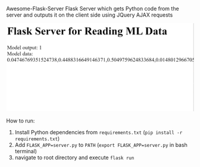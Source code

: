 Awesome-Flask-Server
Flask Server which gets Python code from the server and outputs it on the client side using JQuery AJAX requests

![](picture-demo.jpg)

How to run:
  1. Install Python dependencies from `requirements.txt` (`pip install -r requirements.txt`)
  2. Add `FLASK_APP=server.py` to `PATH` (`export FLASK_APP=server.py` in bash terminal)
  3. navigate to root directory and execute `flask run`

